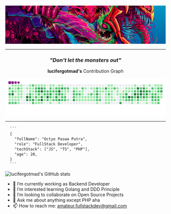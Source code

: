 ![Great Monster](https://github.com/lucifergotmad/lucifergotmad/blob/main/src/images/README.png)

---

<div align="center">
  
### _"Don't let the monsters out"_

**lucifergotmad's** Contribution Graph

![My Contribution Graph](https://github.com/lucifergotmad/lucifergotmad/blob/output/github-contribution-grid-snake.gif)

</div>
 
 ---

      ```
      {
        "fullName": "Octyo Paswa Putra",
        "role": "FullStack Developer",
        "techStack": ["JS", "TS", "PHP"],
        "age": 20,
      }
      ```

![lucifergotmad's GitHub stats](https://github-readme-stats.vercel.app/api?username=lucifergotmad&count_private=true&show_icons=true)

- 🔭 I’m currently working as Backend Developer
- 🌱 I’m interested learning Golang and DDD Principle
- 👯 I’m looking to collaborate on Open Source Projects
- 💬 Ask me about anything except PHP aha
- 📫 How to reach me: amateur.fullstackdev@gmail.com
